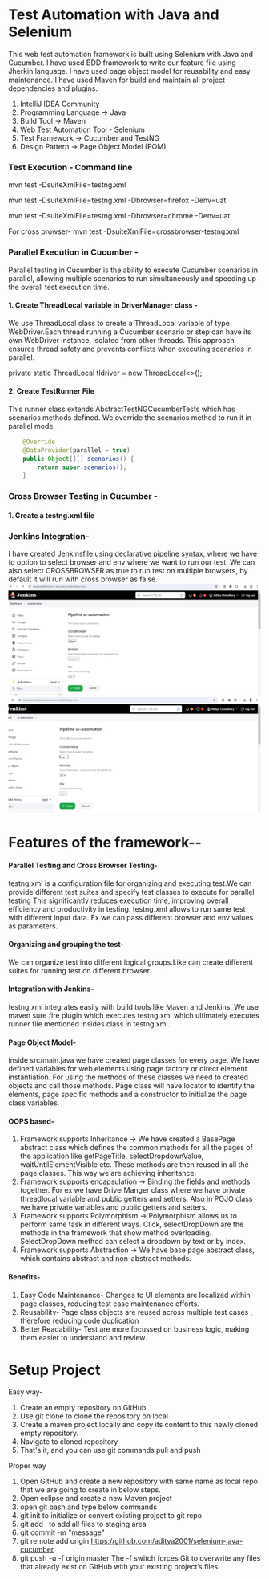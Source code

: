 # Test Automation with Java and Selenium
This web test automation framework is built using Selenium with Java and Cucumber. I have used BDD framework to write our feature file using Jherkin language.
I have used page object model for reusability and easy maintenance. I have used Maven for build and maintain all project dependencies and plugins.

1. IntelliJ IDEA Community 
2. Programming Language -> Java 
3. Build Tool -> Maven
4. Web Test Automation Tool - Selenium 
5. Test Framework -> Cucumber and TestNG
6. Design Pattern -> Page Object Model (POM)

### Test Execution - Command line
mvn test -DsuiteXmlFile=testng.xml

mvn test -DsuiteXmlFile=testng.xml -Dbrowser=firefox -Denv=uat

mvn test -DsuiteXmlFile=testng.xml -Dbrowser=chrome -Denv=uat

For cross browser-
mvn test -DsuiteXmlFile=crossbrowser-testng.xml

### Parallel Execution in Cucumber - 
Parallel testing in Cucumber is the ability to execute Cucumber scenarios in parallel, allowing multiple scenarios to run simultaneously and speeding up the overall test execution time.

#### 1. Create ThreadLocal variable in DriverManager class - 
We use ThreadLocal class to create a ThreadLocal variable of type WebDriver.Each thread running a Cucumber scenario or step can have its own WebDriver instance, isolated from other threads.
This approach ensures thread safety and prevents conflicts when executing scenarios in parallel.

private static ThreadLocal<WebDriver> tldriver = new ThreadLocal<>();

#### 2. Create TestRunner File
This runner class extends AbstractTestNGCucumberTests which has scenarios methods defined. We override the scenarios method to run it in parallel mode.

```java
    @Override
    @DataProvider(parallel = true)
    public Object[][] scenarios() {
        return super.scenarios();
    }
```  

### Cross Browser Testing in Cucumber -

#### 1. Create a testng.xml file


### Jenkins Integration-
I have created Jenkinsfile using declarative pipeline syntax, where we have to option to select browser and env where we want to run our test.
We can also select CROSSBROWSER as true to run test on multiple browsers, by default it will run with cross browser as false.
![img.png](img.png)
![img_1.png](img_1.png)

# Features of the framework--

#### Parallel Testing and Cross Browser Testing-
 testng.xml is a configuration file for organizing and executing test.We can provide different test suites and specify test classes to execute for parallel testing
 This significantly reduces execution time, improving overall efficiency and productivity in testing.
 testng.xml allows to run same test with different input data. Ex we can pass different browser and env values as parameters.

#### Organizing and grouping the test-
We can organize test into different logical groups.Like can create different suites for running test on different browser.
<test thread-count="3" name="TestChrome">
<test thread-count="3" name="TestFireFox">

#### Integration with Jenkins-
testng.xml integrates easily with build tools like Maven and Jenkins. 
We use maven sure fire plugin which executes testng.xml which ultimately executes runner file mentioned insides class in testng.xml.

#### Page Object Model-
inside src/main.java we have created page classes for every page. We have defined variables for web elements using page factory or direct element instantiation. For using the methods of these classes we need to created objects and call those methods.
Page class will have locator to identify the elements, page specific methods and a constructor to initialize the page class variables.


#### OOPS based-
1. Framework supports Inheritance -> We have created a BasePage abstract class which defines the common methods for all the pages of the application like
 getPageTitle, selectDropdownValue, waitUntilElementVisible etc. These methods are then reused in all the page classes. This way we are achieving inheritance.
2. Framework supports encapsulation -> Binding the fields and methods together. For ex we have DriverManger class where we have private threadlocal variable and public getters and setters. Also in POJO class we have private variables and public getters and setters.
3. Framework supports Polymorphism -> Polymorphism allows us to perform same task in different ways. Click, selectDropDown are the methods in the framework that show method overloading. SelectDropDown method can select a dropdown by text or by index.
4. Framework supports Abstraction -> We have base page abstract class, which contains abstract and non-abstract methods.

#### Benefits-
1) Easy Code Maintenance- Changes to UI elements are localized within page classes, reducing test case maintenance efforts.
2) Reusability- Page class objects are reused across multiple test cases , therefore reducing code duplication
3) Better Readability- Test are more focussed on business logic, making them easier to understand and review.

# Setup Project 
Easy way-
1) Create an empty repository on GitHub
2) Use git clone to clone the repository on local
3) Create a maven project locally and copy its content to this newly cloned empty repository.
4) Navigate to cloned repository
5) That's it, and you can use git commands pull and push

Proper way
1) Open GitHub and create a new repository with same name as local repo that we are going to create in below steps.
2) Open eclipse and create a new Maven project
3) open git bash and type below commands
4) git init to initialize or convert existing project to git repo
5) git add . to add all files to staging area
6) git commit -m "message"
7) git remote add origin https://github.com/aditya2001/selenium-java-cucumber
8) git push -u -f origin master
The -f switch forces Git to overwrite any files that already exist on GitHub with your existing project’s files.




